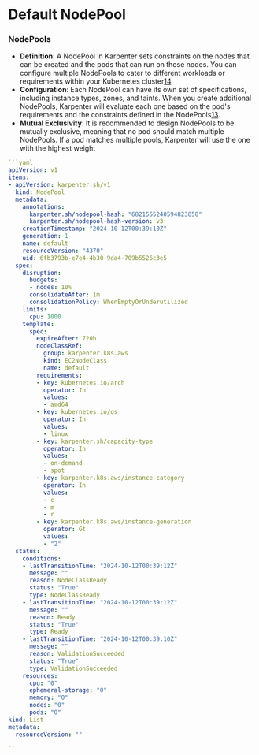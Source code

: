 # Default NodePool

### NodePools

* **Definition**: A NodePool in Karpenter sets constraints on the nodes that can be created and the pods that can run on those nodes. You can configure multiple NodePools to cater to different workloads or requirements within your Kubernetes cluster[1](https://karpenter.sh/docs/concepts/nodepools/)[4](https://karpenter.sh/v0.37/concepts/nodepools/).
* **Configuration**: Each NodePool can have its own set of specifications, including instance types, zones, and taints. When you create additional NodePools, Karpenter will evaluate each one based on the pod's requirements and the constraints defined in the NodePools[1](https://karpenter.sh/docs/concepts/nodepools/)[3](https://www.eksworkshop.com/docs/autoscaling/compute/karpenter/setup-provisioner).
* **Mutual Exclusivity**: It is recommended to design NodePools to be mutually exclusive, meaning that no pod should match multiple NodePools. If a pod matches multiple pools, Karpenter will use the one with the highest weight

````yaml
```yaml
apiVersion: v1
items:
- apiVersion: karpenter.sh/v1
  kind: NodePool
  metadata:
    annotations:
      karpenter.sh/nodepool-hash: "6821555240594823858"
      karpenter.sh/nodepool-hash-version: v3
    creationTimestamp: "2024-10-12T00:39:10Z"
    generation: 1
    name: default
    resourceVersion: "4370"
    uid: 6fb3793b-e7e4-4b30-9da4-709b5526c3e5
  spec:
    disruption:
      budgets:
      - nodes: 10%
      consolidateAfter: 1m
      consolidationPolicy: WhenEmptyOrUnderutilized
    limits:
      cpu: 1000
    template:
      spec:
        expireAfter: 720h
        nodeClassRef:
          group: karpenter.k8s.aws
          kind: EC2NodeClass
          name: default
        requirements:
        - key: kubernetes.io/arch
          operator: In
          values:
          - amd64
        - key: kubernetes.io/os
          operator: In
          values:
          - linux
        - key: karpenter.sh/capacity-type
          operator: In
          values:
          - on-demand
          - spot
        - key: karpenter.k8s.aws/instance-category
          operator: In
          values:
          - c
          - m
          - r
        - key: karpenter.k8s.aws/instance-generation
          operator: Gt
          values:
          - "2"
  status:
    conditions:
    - lastTransitionTime: "2024-10-12T00:39:12Z"
      message: ""
      reason: NodeClassReady
      status: "True"
      type: NodeClassReady
    - lastTransitionTime: "2024-10-12T00:39:12Z"
      message: ""
      reason: Ready
      status: "True"
      type: Ready
    - lastTransitionTime: "2024-10-12T00:39:10Z"
      message: ""
      reason: ValidationSucceeded
      status: "True"
      type: ValidationSucceeded
    resources:
      cpu: "0"
      ephemeral-storage: "0"
      memory: "0"
      nodes: "0"
      pods: "0"
kind: List
metadata:
  resourceVersion: ""

```
````

